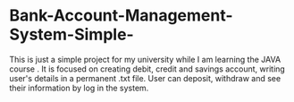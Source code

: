 # Bank-Account-Management-System-Simple-
This is just a simple project for my university while I am learning the JAVA course . It is focused on creating debit, credit and savings account, writing user's details in a permanent .txt file. User can deposit, withdraw and see their information by log in the system.

